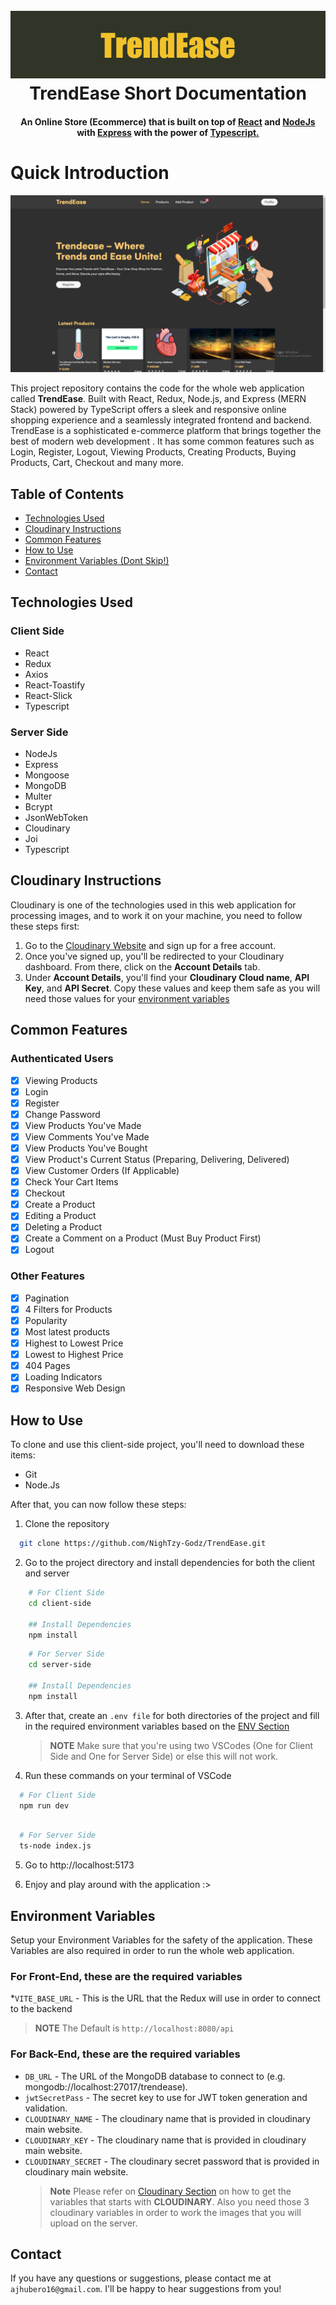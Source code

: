 <h1 align="center">
<br>
<img src="https://raw.githubusercontent.com/NighTzy-Godz/TrendEase/master/client-side/src/assets/img/github_banner.png">
<br>
  TrendEase Short Documentation
<br>
</h1>

<h4 align="center">An Online Store (Ecommerce) that is built on top of <a href="https://react.dev" target="_blank">React</a> and <a href="https://nodejs.org/en"> NodeJs </a> with <a href="https://expressjs.com">Express</a> with the power of <a href="https://www.typescriptlang.org">Typescript.</a></h4>

# Quick Introduction

<img src="https://raw.githubusercontent.com/NighTzy-Godz/TrendEase/master/client-side/src/assets/img/trendease_home.png">

This project repository contains the code for the whole web application called **TrendEase**. Built with React, Redux, Node.js, and Express (MERN Stack) powered by TypeScript offers a sleek and responsive online shopping experience and a seamlessly integrated frontend and backend. TrendEase is a sophisticated e-commerce platform that brings together the best of modern web development . It has some common features such as Login, Register, Logout, Viewing Products, Creating Products, Buying Products, Cart, Checkout and many more.

## Table of Contents

- [Technologies Used](#technologies-used)
- [Cloudinary Instructions](#cloudinary-instructions)
- [Common Features](#common-features)
- [How to Use](#how-to-use)
- [Environment Variables (Dont Skip!)](#environment-variables)
- [Contact](#contact)

## Technologies Used

### Client Side

- React
- Redux
- Axios
- React-Toastify
- React-Slick
- Typescript

### Server Side

- NodeJs
- Express
- Mongoose
- MongoDB
- Multer
- Bcrypt
- JsonWebToken
- Cloudinary
- Joi
- Typescript

## Cloudinary Instructions

Cloudinary is one of the technologies used in this web application for processing images, and to work it on your machine, you need to follow these steps first:

1. Go to the [Cloudinary Website](https://cloudinary.com) and sign up for a free account.
2. Once you've signed up, you'll be redirected to your Cloudinary dashboard. From there, click on the **Account Details** tab.
3. Under **Account Details**, you'll find your **Cloudinary Cloud name**, **API Key**, and **API Secret**. Copy these values and keep them safe as you will need those values for your [environment variables](#environment-variables)

## Common Features

### Authenticated Users

- [x] Viewing Products
- [x] Login
- [x] Register
- [x] Change Password
- [x] View Products You've Made
- [x] View Comments You've Made
- [x] View Products You've Bought
- [x] View Product's Current Status (Preparing, Delivering, Delivered)
- [x] View Customer Orders (If Applicable)
- [x] Check Your Cart Items
- [x] Checkout
- [x] Create a Product
- [x] Editing a Product
- [x] Deleting a Product
- [x] Create a Comment on a Product (Must Buy Product First)
- [x] Logout

### Other Features

- [x] Pagination
- [x] 4 Filters for Products
- [x] Popularity
- [x] Most latest products
- [x] Highest to Lowest Price
- [x] Lowest to Highest Price
- [x] 404 Pages
- [x] Loading Indicators
- [x] Responsive Web Design

## How to Use

To clone and use this client-side project, you'll need to download these items:

- Git
- Node.Js

After that, you can now follow these steps:

1. Clone the repository

```bash
  git clone https://github.com/NighTzy-Godz/TrendEase.git

```

2. Go to the project directory and install dependencies for both the client and server

```bash
    # For Client Side
    cd client-side

    ## Install Dependencies
    npm install
```

```bash
    # For Server Side
    cd server-side

    ## Install Dependencies
    npm install
```

3. After that, create an `.env file` for both directories of the project and fill in the required environment variables based on the [ENV Section](#environment-variables)

   > **NOTE**
   > Make sure that you're using two VSCodes (One for Client Side and One for Server Side) or else this will not work.

4. Run these commands on your terminal of VSCode

```bash
  # For Client Side
  npm run dev
```

```bash

  # For Server Side
  ts-node index.js
```

5. Go to http://localhost:5173

6. Enjoy and play around with the application :>

## Environment Variables

Setup your Environment Variables for the safety of the application. These Variables are also required in order to run the whole web application.

### For Front-End, these are the required variables

\*`VITE_BASE_URL` - This is the URL that the Redux will use in order to connect to the backend

> **NOTE**
> The Default is `http://localhost:8080/api`

### For Back-End, these are the required variables

- `DB_URL` - The URL of the MongoDB database to connect to (e.g. mongodb://localhost:27017/trendease).
- `jwtSecretPass` - The secret key to use for JWT token generation and validation.
- `CLOUDINARY_NAME` - The cloudinary name that is provided in cloudinary main website.
- `CLOUDINARY_KEY` - The cloudinary name that is provided in cloudinary main website.
- `CLOUDINARY_SECRET` - The cloudinary secret password that is provided in cloudinary main website.
  > **Note**
  > Please refer on [Cloudinary Section](#cloudinary-instructions) on how to get the variables that starts with **CLOUDINARY**. Also you need those 3 cloudinary variables in order to work the images that you will upload on the server.

## Contact

If you have any questions or suggestions, please contact me at `ajhubero16@gmail.com`. I'll be happy to hear suggestions from you!
